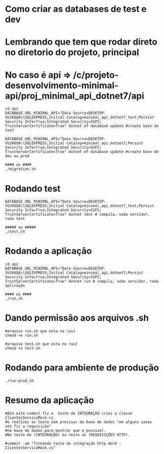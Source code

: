 # Como criar as databases de test e dev
# Lembrando que tem que rodar direto no diretorio do projeto, principal
# No caso é api => /c/projeto-desenvolvimento-minimal-api/proj_minimal_api_dotnet7/api
```shell
cd api
DATABASE_URL_MINIMAL_API="Data Source=DESKTOP-VUJK6QA\\SQLEXPRESS;Initial Catalog=minimal_api_dotnet7_test;Persist Security Info=True;Integrated Security=SSPI; TrustServerCertificate=True" dotnet ef database update #create base de test

DATABASE_URL_MINIMAL_API="Data Source=DESKTOP-VUJK6QA\\SQLEXPRESS;Initial Catalog=minimal_api_dotnet7;Persist Security Info=True;Integrated Security=SSPI; TrustServerCertificate=True" dotnet ef database update #create base de dev ou prod

#### ou ####
./migration.sh
```

# Rodando test
```shell
DATABASE_URL_MINIMAL_API="Data Source=DESKTOP-VUJK6QA\\SQLEXPRESS;Initial Catalog=minimal_api_dotnet7_test;Persist Security Info=True;Integrated Security=SSPI; TrustServerCertificate=True" dotnet test # compila, sobe servidor, roda test

##### ou #####
./test.sh
```

# Rodando a aplicação
```Shell
cd api
DATABASE_URL_MINIMAL_API="Data Source=DESKTOP-VUJK6QA\\SQLEXPRESS;Initial Catalog=minimal_api_dotnet7;Persist Security Info=True;Integrated Security=SSPI; TrustServerCertificate=True" dotnet run # compila, sobe servidor, roda aplicação

#### ou ####
./run.sh
```

# Dando permissão aos arquivos .sh
```shell
#arquivo run.sh que esta na raiz
chmod +x run.sh

#arquivo test.sh que esta na raiz
chmod +x test.sh
```

# Rodando para ambiente de produção
```shell
./run-prod.sh
```

# Resumo da aplicação 
```shell
#Até este commit fiz o  teste de INTEGRAÇÃO criei a classe ClientesServicoMock.cs
#e realizei os teste sem precisar da base de dados "em alguns casos até fiz a requisição"
#na base de dados para mostrar que é possivel.
#No teste de (INTEGRAÇÃO) eu testo as (REQUISIÇÕES HTTP).

#commit -am "findando teste de integração http mock - ClientesServicoMock.cs"

```